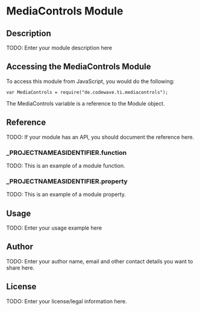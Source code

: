 # MediaControls Module

## Description

TODO: Enter your module description here

## Accessing the MediaControls Module

To access this module from JavaScript, you would do the following:

	var MediaControls = require("de.codewave.ti.mediacontrols");

The MediaControls variable is a reference to the Module object.	

## Reference

TODO: If your module has an API, you should document
the reference here.

### ___PROJECTNAMEASIDENTIFIER__.function

TODO: This is an example of a module function.

### ___PROJECTNAMEASIDENTIFIER__.property

TODO: This is an example of a module property.

## Usage

TODO: Enter your usage example here

## Author

TODO: Enter your author name, email and other contact
details you want to share here. 

## License

TODO: Enter your license/legal information here.
